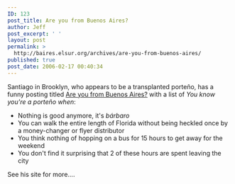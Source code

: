 ```yaml
---
ID: 123
post_title: Are you from Buenos Aires?
author: Jeff
post_excerpt: ' '
layout: post
permalink: >
  http://baires.elsur.org/archives/are-you-from-buenos-aires/
published: true
post_date: 2006-02-17 00:40:34
---
```

Santiago in Brooklyn, who appears to be a transplanted porte&#241;o, has a funny posting titled <a href="http://spanishstudies.blogspot.com/2006/01/are-you-from-buenos-aires.html">Are you from Buenos Aires?</a> with a list of <em>You know you're a porte&#241;o when</em>:

- Nothing is good anymore, it's <em>bárbaro</em>
- You can walk the entire length of Florida without being heckled once by a money-changer or flyer distributor
-  You think nothing of hopping on a bus for 15 hours to get away for the weekend
- You don't find it surprising that 2 of these hours are spent leaving the city

See his site for more....